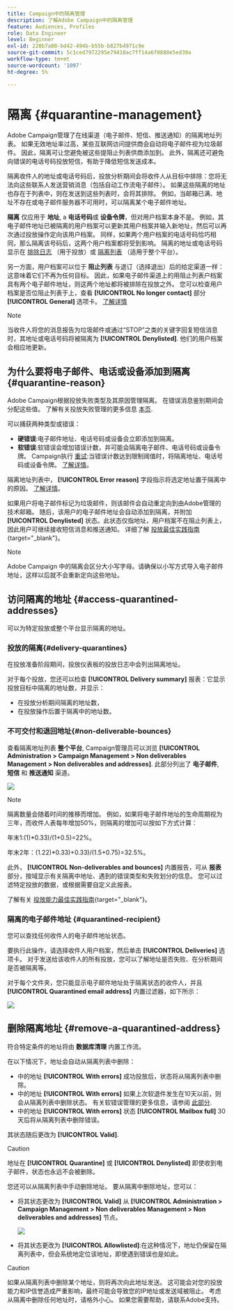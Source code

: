```yaml
---
title: Campaign中的隔离管理
description: 了解Adobe Campaign中的隔离管理
feature: Audiences, Profiles
role: Data Engineer
level: Beginner
exl-id: 220b7a88-bd42-494b-b55b-b827b4971c9e
source-git-commit: 5c1ced7972295e79418ac7ff14a6f0888e5ed39a
workflow-type: tm+mt
source-wordcount: '1097'
ht-degree: 5%

---
```


# 隔离 {#quarantine-management}

Adobe Campaign管理了在线渠道（电子邮件、短信、推送通知）的隔离地址列表。 如果无效地址率过高，某些互联网访问提供商会自动将电子邮件视为垃圾邮件。 因此，隔离可让您避免被这些提阻止列表供商添加到。 此外，隔离还可避免向错误的电话号码投放短信，有助于降低短信发送成本。

隔离收件人的地址或电话号码后，投放分析期间会将收件人从目标中排除：您将无法向这些联系人发送营销消息（包括自动工作流电子邮件）。 如果这些隔离的地址也存在于列表中，则在发送到这些列表时，会将其排除。 例如，当邮箱已满、地址不存在或电子邮件服务器不可用时，可以隔离某个电子邮件地址。

<!--For more on best practices to secure and optimize your deliveries, refer to [this page](delivery-best-practices.md).-->

**隔离** 仅应用于 **地址**, a **电话号码**&#x200B;或 **设备令牌**，但对用户档案本身不是。 例如，其电子邮件地址已被隔离的用户档案可以更新其用户档案并输入新地址，然后可以再次通过投放操作定向该用户档案。 同样，如果两个用户档案的电话号码恰巧相同，那么隔离该号码后，这两个用户档案都将受到影响。 隔离的地址或电话号码显示在 [排除日志](#delivery-quarantines) （用于投放）或 [隔离列表](#non-deliverable-bounces) （适用于整个平台）。

另一方面，用户档案可以位于 **阻止列表** 与退订（选择退出）后的给定渠道一样：这意味着它们不再为任何目标。 因此，如果电子邮件渠道上的用阻止列表户档案具有两个电子邮件地址，则这两个地址都将被排除在投放之外。 您可以检查用户档案是否位阻止列表于上，查看 **[!UICONTROL No longer contact]** 部分 **[!UICONTROL General]** 选项卡。 [了解详情](../audiences/view-profiles.md)

>[!NOTE]
>
>当收件人将您的消息报告为垃圾邮件或通过“STOP”之类的关键字回复短信消息时，其地址或电话号码将被隔离为 **[!UICONTROL Denylisted]**. 他们的用户档案会相应地更新。

<!--For the email channel, email addresses are quarantined. For the mobile app channel, device tokens are quarantined. For the SMS channel, phone numbers are quarantined.?-->

## 为什么要将电子邮件、电话或设备添加到隔离 {#quarantine-reason}

Adobe Campaign根据投放失败类型及其原因管理隔离。 在错误消息鉴别期间会分配这些值。 了解有关投放失败管理的更多信息 [本页](delivery-failures.md).

可以捕获两种类型或错误：

* **硬错误**:电子邮件地址、电话号码或设备会立即添加到隔离。
* **软错误**:软错误会增加错误计数，并可能会隔离电子邮件、电话号码或设备令牌。 Campaign执行 [重试](delivery-failures.md#retries):当错误计数达到限制阈值时，将隔离地址、电话号码或设备令牌。 [了解详情](delivery-failures.md#retries)。

隔离地址列表中， **[!UICONTROL Error reason]** 字段指示将选定地址置于隔离中的原因。 [了解详情](#identifying-quarantined-addresses-for-the-entire-platform)。


如果用户将电子邮件标记为垃圾邮件，则该邮件会自动重定向到由Adobe管理的技术邮箱。 随后，该用户的电子邮件地址会自动添加到隔离，并附加 **[!UICONTROL Denylisted]** 状态。此状态仅指地址，用户档案不在阻止列表上，因此用户可继续接收短信消息和推送通知。 详细了解 [投放最佳实践指南](https://experienceleague.adobe.com/docs/deliverability-learn/deliverability-best-practice-guide/transition-process/infrastructure.html#feedback-loops){target=&quot;_blank&quot;}。

>[!NOTE]
>
>Adobe Campaign 中的隔离会区分大小写字母。请确保以小写方式导入电子邮件地址，这样以后就不会重新定向这些地址。

## 访问隔离的地址 {#access-quarantined-addresses}

可以为特定投放或整个平台显示隔离的地址。

### 投放的隔离{#delivery-quarantines}

在投放准备阶段期间，投放仪表板的投放日志中会列出隔离地址。

对于每个投放，您还可以检查 **[!UICONTROL Delivery summary]** 报表：它显示投放目标中隔离的地址数，并显示：

* 在投放分析期间隔离的地址数，
* 在投放操作后置于隔离中的地址数。

### 不可交付和退回地址{#non-deliverable-bounces}

查看隔离地址列表 **整个平台**, Campaign管理员可以浏览  **[!UICONTROL Administration > Campaign Management > Non deliverables Management > Non deliverables and addresses]**. 此部分列出了 **电子邮件**, **短信** 和 **推送通知** 渠道。

![](assets/tech-quarantine.png)

>[!NOTE]
>
>隔离数量会随着时间的推移而增加。 例如，如果将电子邮件地址的生命周期视为三年，而收件人表每年增加50%，则隔离的增加可以按如下方式计算：
>
>年末1:(1)&#42;0.33)/(1+0.5)=22%。
>
>年末2年：(1.22)&#42;0.33)+0.33)/(1.5+0.75)=32.5%。

此外， **[!UICONTROL Non-deliverables and bounces]** 内置报告，可从 **报表** 部分，按域显示有关隔离中地址、遇到的错误类型和失败划分的信息。 您可以过滤特定投放的数据，或根据需要自定义此报表。

了解有关 [投放能力最佳实践指南](https://experienceleague.adobe.com/docs/deliverability-learn/deliverability-best-practice-guide/metrics-for-deliverability/bounces.html){target=&quot;_blank&quot;}。

### 隔离的电子邮件地址 {#quarantined-recipient}

您可以查找任何收件人的电子邮件地址状态。

要执行此操作，请选择收件人用户档案，然后单击 **[!UICONTROL Deliveries]** 选项卡。 对于发送给该收件人的所有投放，您可以了解地址是否失败、在分析期间是否被隔离等。

对于每个文件夹，您只能显示电子邮件地址处于隔离状态的收件人，并且 **[!UICONTROL Quarantined email address]** 内置过滤器，如下所示：

![](assets/quarantine-filter.png)


## 删除隔离地址 {#remove-a-quarantined-address}

符合特定条件的地址将由 **数据库清理** 内置工作流。

在以下情况下，地址会自动从隔离列表中删除：

* 中的地址 **[!UICONTROL With errors]** 成功投放后，状态将从隔离列表中删除。
* 中的地址 **[!UICONTROL With errors]** 如果上次软退件发生在10天以前，则会从隔离列表中删除状态。 有关软错误管理的更多信息，请参阅 [此部分](#soft-error-management).
* 中的地址 **[!UICONTROL With errors]** 状态 **[!UICONTROL Mailbox full]** 30天后将从隔离列表中删除错误。

其状态随后更改为 **[!UICONTROL Valid]**.

>[!CAUTION]
>
>地址在 **[!UICONTROL Quarantine]** 或 **[!UICONTROL Denylisted]** 即使收到电子邮件，状态也永远不会被删除。

您还可以从隔离列表中手动删除地址。 要从隔离中删除地址，您可以：

* 将其状态更改为 **[!UICONTROL Valid]** 从 **[!UICONTROL Administration > Campaign Management > Non deliverables Management > Non deliverables and addresses]** 节点。

   ![](assets/tech-quarantine-status.png)

* 将其状态更改为 **[!UICONTROL Allowlisted]**:在这种情况下，地址仍保留在隔离列表中，但会系统地定位该地址，即使遇到错误也是如此。

>[!CAUTION]
>
>如果从隔离列表中删除某个地址，则将再次向此地址发送。 这可能会对您的投放能力和IP信誉造成严重影响，最终可能会导致您的IP地址或发送域被阻止。 考虑从隔离中删除任何地址时，请格外小心。 如果您需要帮助，请联系Adobe支持。
